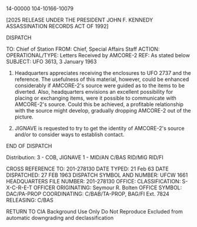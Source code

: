 14-00000
104-10166-10079

[2025 RELEASE UNDER THE PRESIDENT JOHN F. KENNEDY ASSASSINATION RECORDS ACT OF 1992]

DISPATCH

TO: Chief of Station
FROM: Chief, Special Affairs Staff
ACTION:
OPERATIONAL/TYPE: Letters Received by AMCORE-2
REF: As stated below
SUBJECT: UFO 3613, 3 January 1963

1.  Headquarters appreciates receiving the enclosures to UFO 2737 and the reference. The usefulness of this material, however, could be enhanced considerably if AMCORE-2's source were guided as to the items to be diverted. Also, headquarters envisions an excellent possibility for placing or exchanging items, were it possible to communicate with AMCORE-2's source. Could this be achieved, a profitable relationship with the source might develop, gradually dropping AMCORE-2 out of the picture.

2.  JIGNAVE is requested to try to get the identity of AMCORE-2's source and/or to consider ways to establish contact.

END OF DISPATCH

Distribution:
3 - COB, JIGNAVE
1 - MID/AN
C/BAS
RID/MIG
RID/FI

CROSS REFERENCE TO: 201-278130
DATE TYPED: 21 Feb 63
DATE DISPATCHED: 27 FEB 1963
DISPATCH SYMBOL AND NUMBER: UFCW 1661
HEADQUARTERS FILE NUMBER: 201-278130
OFFICE:
CLASSIFICATION: S-X-C-R-E-T
OFFICER ORIGINATING: Seymour R. Bolten
OFFICE SYMBOL: DAC/PA-PROP
COORDINATING: C/BAB/TA-PROP, BAG/FI
Ext. 7824
RELEASING: C/BAS

RETURN TO CIA
Background Use Only
Do Not Reproduce
Excluded from automatic downgrading and declassification
